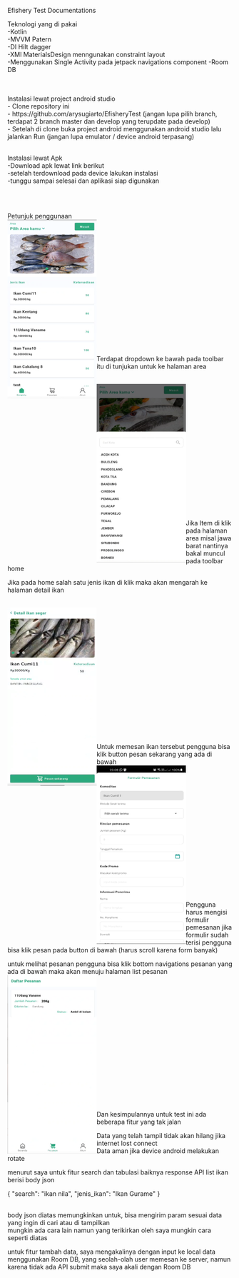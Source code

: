 Efishery Test Documentations

Teknologi yang di pakai <br>
-Kotlin <br>
-MVVM Patern <br>
-DI Hilt dagger <br>
-XMl MaterialsDesign menngunakan constraint layout <br>
-Menggunakan Single Activity pada jetpack navigations component
-Room DB

<br>
<br>
Instalasi lewat project android studio <br>
- Clone repository ini <br>
- https://github.com/arysugiarto/EfisheryTest  (jangan lupa pilih branch, terdapat 2 branch master dan develop yang terupdate pada develop) <br>
- Setelah di clone buka project android menggunakan android studio lalu jalankan Run (jangan lupa emulator / device android terpasang)<br>

<br>

Instalasi lewat Apk <br>
-Download apk lewat link berikut <br>
-setelah terdownload pada device lakukan instalasi <br>
-tunggu sampai selesai dan aplikasi siap digunakan

<br>
<br>

Petunjuk penggunaan <br>
<img align="left" src="ss/1.png" width="200" height="400"> 
<br><br><br><br><br><br><br><br><br><br><br><br><br><br><br><br><br>

Terdapat dropdown ke bawah pada toolbar itu di tunjukan untuk ke halaman area
<br><br>

<img align="left" src="ss/2.png" width="200" height="400">
<br><br><br><br><br><br><br><br><br><br><br><br><br><br><br><br><br>

Jika Item di klik pada halaman area misal jawa barat nantinya bakal muncul pada toolbar home
<br>

Jika pada home salah satu jenis ikan di klik maka akan mengarah ke halaman detail ikan
<br><br>

<img align="left" src="ss/3.png" width="200" height="400">
<br><br><br><br><br><br><br><br><br><br><br><br><br><br><br><br><br>

Untuk memesan ikan tersebut pengguna bisa klik button pesan sekarang yang ada di bawah <br>
<img align="left" src="ss/4.png" width="200" height="400">
<br><br><br><br><br><br><br><br><br><br><br><br><br><br><br><br><br>

Pengguna harus mengisi formulir pemesanan jika formulir sudah terisi pengguna bisa klik pesan pada button di bawah (harus scroll karena form banyak)<br>

untuk melihat pesanan pengguna bisa klik bottom navigations pesanan yang ada di bawah maka akan menuju halaman list pesanan <br>
<img align="left" src="ss/5.png" width="200" height="400">
<br><br><br><br><br><br><br><br><br><br><br><br><br><br><br><br><br>


Dan kesimpulannya untuk test ini ada beberapa fitur yang tak jalan <br>

Data yang telah tampil tidak akan hilang jika internet lost connect<br>
Data aman jika device android melakukan rotate

menurut saya untuk fitur search dan tabulasi baiknya response API list ikan berisi body json <br>

{
    "search": "ikan nila",
    "jenis_ikan": "Ikan Gurame"
}

<br>
body json diatas memungkinkan untuk,  bisa mengirim param sesuai data yang ingin di cari atau di tampilkan<br>
mungkin ada cara lain namun yang terikirkan oleh saya mungkin cara seperti diatas
<br>

untuk fitur tambah data, saya mengakalinya dengan input ke local data menggunakan Room DB,
yang seolah-olah user memesan ke server, namun karena tidak ada API submit maka saya akali dengan Room DB








